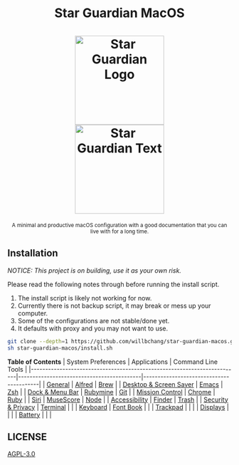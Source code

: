 <h1 align="center">
    Star Guardian MacOS
    <br>
    <br>
    <img width="200" alt="Star Guardian Logo" src="https://user-images.githubusercontent.com/14329786/110730526-8f22f600-825b-11eb-8eda-aa061caaa510.png">
    <br>
    <img width="200" alt="Star Guardian Text" src="https://user-images.githubusercontent.com/14329786/110730595-aa8e0100-825b-11eb-8fcf-8c2071f402ef.png">
</h1>

<div align="center">
    <sub>A minimal and productive macOS configuration with a good documentation that you can live with for a long time.</sub>   
</div>


## Installation
*NOTICE: This project is on building, use it as your own risk.*

Please read the following notes through before running the install script.
1. The install script is likely not working for now.
2. Currently there is not backup script, it may break or mess up your computer.
3. Some of the configurations are not stable/done yet.
4. It defaults with proxy and you may not want to use.

``` bash
git clone --depth=1 https://github.com/willbchang/star-guardian-macos.git
sh star-guardian-macos/install.sh
```

**Table of Contents**
| System Preferences                                                      | Applications                              | Command Line Tools                      |
|-------------------------------------------------------------------------|-------------------------------------------|-----------------------------------------|
| [General](./system-preferences/general.org)                             | [Alfred](./applications/alfred.org)       | [Brew](./command-line-tools/brew.org)   |
| [Desktop & Screen Saver](./system-preferences/desktop+screen-saver.org) | [Emacs](./applications/emacs.org)         | [Zsh](./command-line-tools/zsh.org)     |
| [Dock & Menu Bar](./system-preferences/dock+menu-bar.org)               | [Rubymine](./applications/rubymine.org)   | [Git](./command-line-tools/git.org)     |
| [Mission Control](./system-preferences/mission-control.org)             | [Chrome](./applications/chrome.org)       | [Ruby](./command-line-tools/ruby.org)   |
| [Siri](./system-preferences/siri.org)                                   | [MuseScore](./applications/musescore.org) | [Node](./command-line-tools/node.org)   |
| [Accessibility](./system-preferences/accessibility.org)                 | [Finder](./applications/finder.org)       | [Trash](./command-line-tools/trash.org) |
| [Security & Privacy](./system-preferences/security+privacy.org)         | [Terminal](./applications/terminal.org)   |                                         |
| [Keyboard](./system-preferences/keyboard.org)                           | [Font Book](./applications/font-book.org) |                                         |
| [Trackpad](./system-preferences/trackpad.org)                           |                                           |                                         |
| [Displays](./system-preferences/displays.org)                           |                                           |                                         |
| [Battery](./system-preferences/battery.org)                             |                                           |                                         |

## LICENSE
[AGPL-3.0](LICENSE)
